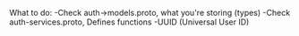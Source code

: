 What to do:
-Check auth->models.proto, what you're storing (types)
-Check auth-services.proto, Defines functions
-UUID (Universal User ID)